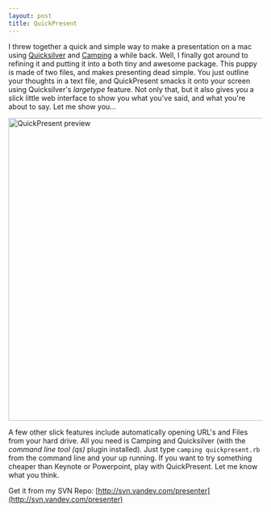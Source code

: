 ```yaml
---
layout: post
title: QuickPresent
---
```


I threw together a quick and simple way to make a presentation on a mac using [Quicksilver](http://quicksilver.blacktree.com/) and [Camping](http://code.whytheluckystiff.net/camping) a while back.  Well, I finally got around to refining it and putting it into a both tiny and awesome package.  This puppy is made of two files, and makes presenting dead simple.  You just outline your thoughts in a text file, and QuickPresent smacks it onto your screen using Quicksilver's _largetype_ feature.  Not only that, but it also gives you a slick little web interface to show you what you've said, and what you're about to say.  Let me show you...

<img src="http://vandev.com/assets/2007/2/1/Picture_1.png" width="600" title="QuickPresent preview"/>

A few other slick features include automatically opening URL's and Files from your hard drive.  All you need is Camping and Quicksilver (with the _command line tool (qs)_ plugin installed).  Just type `camping quickpresent.rb` from the command line and your up running.  If you want to try something cheaper than Keynote or Powerpoint, play with QuickPresent.  Let me know what you think.

Get it from my SVN Repo: [http://svn.vandev.com/presenter](http://svn.vandev.com/presenter)
